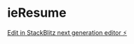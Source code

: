 # ieResume

[Edit in StackBlitz next generation editor ⚡️](https://stackblitz.com/~/github.com/ieenterprises/ieResume)